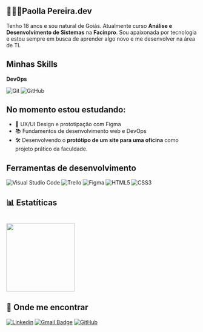 ## 👩🏻‍💻Paolla Pereira.dev
Tenho 18 anos e sou natural de Goiás. Atualmente curso **Análise e Desenvolvimento de Sistemas** na **Facinpro**. Sou apaixonada por tecnologia e estou sempre em busca de aprender algo novo e me desenvolver na área de TI.


## **Minhas Skills**

**DevOps**

![Git](https://img.shields.io/badge/-Git-333333?style=flat&logo=git)
![GitHub](https://img.shields.io/badge/-GitHub-333333?style=flat&logo=github)
## **No momento estou estudando:**
- 🎨 UX/UI Design e prototipação com Figma
- 📚 Fundamentos de desenvolvimento web e DevOps
- 🛠 Desenvolvendo o **protótipo de um site para uma oficina** como projeto prático da faculdade.

## **Ferramentas de desenvolvimento**

![Visual Studio Code](https://img.shields.io/badge/Visual%20Studio%20Code-0078d7.svg?style=for-the-badge&logo=visual-studio-code&logoColor=white)
![Trello](https://img.shields.io/badge/Trello-%23026AA7.svg?style=for-the-badge&logo=Trello&logoColor=white)
![Figma](https://img.shields.io/badge/figma-%23F24E1E.svg?style=for-the-badge&logo=figma&logoColor=white)
![HTML5](https://img.shields.io/badge/html5-%23E34F26.svg?style=for-the-badge&logo=html5&logoColor=white)
![CSS3](https://img.shields.io/badge/css3-%231572B6.svg?style=for-the-badge&logo=css3&logoColor=white)

          
 
 ## 📊 **Estatíticas**
<br/>

<a href="https://github.com/PaollaPereiradev" title="Perfil da Paolla">
  <img height="180em" src="https://github-readme-stats.vercel.app/api?username=PaollaPereiradev&theme=dracula&show_icons=true" />
</a>


## **📲 Onde me encontrar**

[![Linkedin](https://img.shields.io/badge/-Paolla%20Pereira%20Freitas-blue?style=flat-square&logo=Linkedin&logoColor=white&link=https://www.linkedin.com/in/paollapereirafreitas/)](https://www.linkedin.com/in/paollapereirafreitas/)
[![Gmail Badge](https://img.shields.io/badge/-paollacontent@gmail.com-006bed?style=flat-square&logo=Gmail&logoColor=white&link=mailto:paollacontent@gmail.com)](mailto:paollacontent@gmail.com)  [![GitHub](https://img.shields.io/github/followers/PaollaPereiradev?label=follow&style=social)](https://github.com/PaollaPereiradev)

